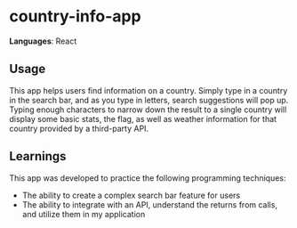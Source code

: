 # country-info-app
 
 **Languages**: React

## Usage
 This app helps users find information on a country. Simply type in a country in the search bar, and as you type in letters, search suggestions will pop up. Typing enough characters to narrow down the result to a single country will display some basic stats, the flag, as well as weather information for that country provided by a third-party API. 
 
## Learnings
 
 This app was developed to practice the following programming techniques: 
 
 - The ability to create a complex search bar feature for users 
 - The ability to integrate with an API, understand the returns from calls, and utilize them in my application 
